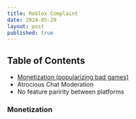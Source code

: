 ```yaml
---
title: Roblox Complaint
date: 2024-05-29
layout: post
published: true
---
```


## Table of Contents

- [Monetization (popularizing bad games)](###Monetization)
- Atrocious Chat Moderation
- No feature paririty between platforms 

### Monetization